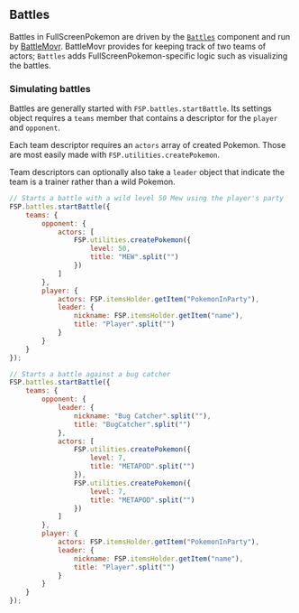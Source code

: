 ## Battles

Battles in FullScreenPokemon are driven by the [`Battles`](../src/components/Battles.ts) component and run by [BattleMovr](https://github.com/FullScreenShenanigans/FullScreenPokemon).
BattleMovr provides for keeping track of two teams of actors; `Battles` adds FullScreenPokemon-specific logic such as visualizing the battles.

### Simulating battles

Battles are generally started with `FSP.battles.startBattle`.
Its settings object requires a `teams` member that contains a descriptor for the `player` and `opponent`.

Each team descriptor requires an `actors` array of created Pokemon.
Those are most easily made with `FSP.utilities.createPokemon`.

Team descriptors can optionally also take a `leader` object that indicate the team is a trainer rather than a wild Pokemon.


```javascript
// Starts a battle with a wild level 50 Mew using the player's party
FSP.battles.startBattle({
    teams: {
        opponent: {
            actors: [
                FSP.utilities.createPokemon({
                    level: 50,
                    title: "MEW".split("")
                })
            ]
        },
        player: {
            actors: FSP.itemsHolder.getItem("PokemonInParty"),
            leader: {
                nickname: FSP.itemsHolder.getItem("name"),
                title: "Player".split("")
            }
        }
    }
});
```

```javascript
// Starts a battle against a bug catcher
FSP.battles.startBattle({
    teams: {
        opponent: {
            leader: {
                nickname: "Bug Catcher".split(""),
                title: "BugCatcher".split("")
            },
            actors: [
                FSP.utilities.createPokemon({
                    level: 7,
                    title: "METAPOD".split("")
                }),
                FSP.utilities.createPokemon({
                    level: 7,
                    title: "METAPOD".split("")
                })
            ]
        },
        player: {
            actors: FSP.itemsHolder.getItem("PokemonInParty"),
            leader: {
                nickname: FSP.itemsHolder.getItem("name"),
                title: "Player".split("")
            }
        }
    }
});
```

